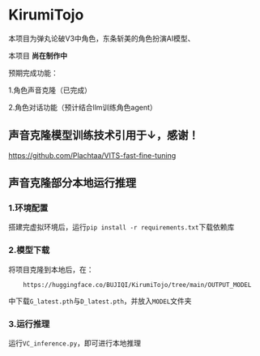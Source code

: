# KirumiTojo
本项目为弹丸论破V3中角色，东条斩美的角色扮演AI模型、

本项目  **尚在制作中**

预期完成功能：

1.角色声音克隆（已完成）

2.角色对话功能（预计结合llm训练角色agent）

## 声音克隆模型训练技术引用于↓，感谢！
https://github.com/Plachtaa/VITS-fast-fine-tuning
## 声音克隆部分本地运行推理
### 1.环境配置
搭建完虚拟环境后，运行```pip install -r requirements.txt```下载依赖库
### 2.模型下载
将项目克隆到本地后，在：
```
    https://huggingface.co/BUJIQI/KirumiTojo/tree/main/OUTPUT_MODEL
```
中下载```G_latest.pth```与```D_latest.pth```，并放入```MODEL```文件夹

### 3.运行推理
运行```VC_inference.py```，即可进行本地推理
